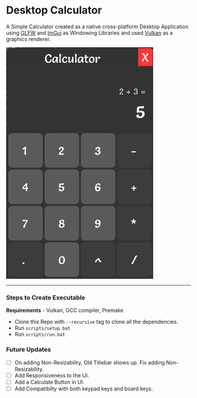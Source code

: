 # Desktop Calculator

A Simple Calculator created as a native cross-platform Desktop Application using [GLFW](https://www.glfw.org/) and [ImGui](https://github.com/ocornut/imgui) as Windowing Libraries and used [Vulkan](https://vulkan-tutorial.com/) as a graphics renderer.

![Example](images/example-new.png)

---

### Steps to Create Executable
**Requirements** - Vulkan, GCC compiler, Premake

- Clone this Repo with `--recursive` tag to clone all the dependencies.
- Run `scripts/setup.bat`
- Run `scripts/run.bat`

### Future Updates
- [ ] On adding Non-Resizability, Old Titlebar shows up. Fix adding Non-Resizability.
- [ ] Add Responsiveness to the UI.
- [ ] Add a Calculate Button in UI.
- [ ] Add Compatibilty with both keypad keys and board keys.
